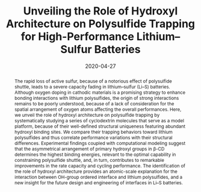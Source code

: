 ---
title: Unveiling the Role of Hydroxyl Architecture on Polysulfide Trapping for High-Performance Lithium–Sulfur Batteries
authors:
- Xiaoyan Ren
- Qi Sun
- 朱有亮
- Wenbo Sun
- Yang Li
- Lehui Lu
date: '2020-04-27'
doi: 10.1021/acsaem.0c00444
publish_types: 期刊文章
publication: ACS Applied Energy Materials
publication_short: ACS Appl. Energy Mater.
abstract: The rapid loss of active sulfur, because of a notorious effect  of polysulfide shuttle, leads to a severe capacity fading in  lithium–sulfur (Li–S) batteries. Although oxygen doping in cathodic  materials is a promising strategy to enhance bonding interactions with  lithium polysulfides, the origin of strong interactions remains to be  poorly understood, because of a lack of consideration for the spatial  arrangement of oxygen atoms affecting the overall performances. Here, we  unveil the role of hydroxyl architecture on polysulfide trapping by  systematically studying a series of cyclodextrin molecules that serve as  a model platform, because of their well-defined structural uniqueness  featuring abundant hydroxyl binding sites. We compare their trapping  behaviors toward lithium polysulfides and thus correlate performance  variations with their structural differences. Experimental findings  coupled with computational modeling suggest that the asymmetrical  arrangement of primary hydroxyl groups in β-CD determines the highest  binding energies, relevant to the optimal capability in constraining  polysulfide shuttle, and, in turn, contributes to remarkable  improvements in the rate capacity and cycling performance. The  identification of the role of hydroxyl architecture provides an  atomic-scale explanation for the interaction between OH-group ordered  interface and lithium polysulfides, and a new insight for the future  design and engineering of interfaces in Li–S batteries.
url_pdf: https://doi.org/10.1021/acsaem.0c00444
---
